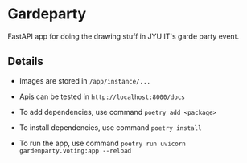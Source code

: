 # Gardeparty

FastAPI app for doing the drawing stuff in JYU IT's garde party event.

## Details

- Images are stored in `/app/instance/...`
- Apis can be tested in `http://localhost:8000/docs`

- To add dependencies, use command `poetry add <package>`
- To install dependencies, use command `poetry install`
- To run the app, use command `poetry run uvicorn gardenparty.voting:app --reload`
